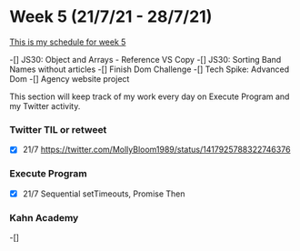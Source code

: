 # Week 5 (21/7/21 - 28/7/21)

[This is my schedule for week 5](https://learn.foundersandcoders.com/course/syllabus/pre-app-6/schedule/)

-[] JS30: Object and Arrays - Reference VS Copy
-[] JS30: Sorting Band Names without articles
-[] Finish Dom Challenge
-[] Tech Spike: Advanced Dom
-[] Agency website project

This section will keep track of my work every day on Execute Program and my Twitter activity.

### Twitter TIL or retweet

-[x] 21/7 https://twitter.com/MollyBloom1989/status/1417925788322746376

### Execute Program

-[x] 21/7 Sequential setTimeouts, Promise Then

### Kahn Academy

-[]
